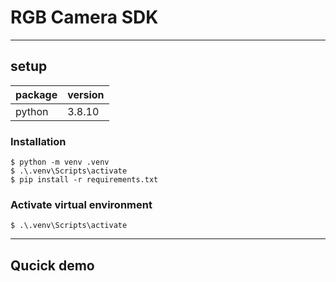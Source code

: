 # RGB Camera SDK

---
## setup

|package|version|
|---|---|
|python|3.8.10|

### Installation

```
$ python -m venv .venv
$ .\.venv\Scripts\activate
$ pip install -r requirements.txt
```


### Activate virtual environment

`$ .\.venv\Scripts\activate`

---

## Qucick demo